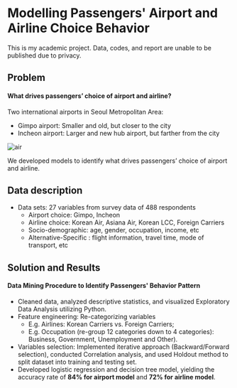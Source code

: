 # Modelling Passengers' Airport and Airline Choice Behavior

This is my academic project. Data, codes, and report are unable to be published due to privacy. 

## Problem

#### What drives passengers’ choice of airport and airline? 

Two international airports in Seoul Metropolitan Area: 
* Gimpo airport: Smaller and old, but closer to the city 
* Incheon airport: Larger and new hub airport, but farther from the city 

![air](https://user-images.githubusercontent.com/60991189/101312936-e43d0f00-3809-11eb-888c-b53debebcc32.PNG)

We developed models to identify what drives passengers’ choice of airport and airline. 

## Data description

* Data sets: 27 variables from survey data of 488 respondents
   * Airport choice: Gimpo, Incheon
   * Airline choice: Korean Air, Asiana Air, Korean LCC, Foreign Carriers
   * Socio-demographic: age, gender, occupation, income, etc
   * Alternative-Specific : flight information, travel time, mode of transport, etc
  
## Solution and Results

#### Data Mining Procedure to Identify Passengers' Behavior Pattern  

* Cleaned data, analyzed descriptive statistics, and visualized Exploratory Data Analysis utilizing Python. 
* Feature engineering: Re-categorizing variables
    * E.g. Airlines: Korean Carriers vs. Foreign Carriers;
    * E.g. Occupation (re-group 12 categories down to 4 categories): Business, Government, Unemployment and Other). 
* Variables selection: Implemented iterative approach (Backward/Forward selection), conducted Correlation analysis, and used Holdout method to split dataset into training and testing set.
* Developed logistic regression and decision tree model, yielding the accuracy rate of **84% for airport model** and **72% for airline model**. 


